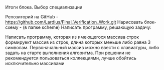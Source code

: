 Итоги блока. Выбор специализации

Репозиторий на GitHub - https://github.com/Lardius/Final_Verification_Work.git
Нарисовать блок-схему  -  (в папке scheme)
Написать программу, решающую задачу: 


Написать программу, которая из имеющегося массива строк формируект массив из строк, длина которых меньше либо равна 3 символам.
Первоначальный массив можно ввести с клавиатуры, либо задать на старте выполнения алгоритма.
При решении не рекомендуется пользоваться коллекциями, лучше обойтись исключительно массивами

